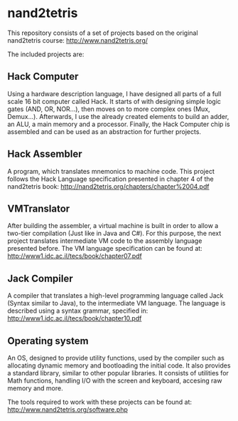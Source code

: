 # nand2tetris
This repository consists of a set of projects based on the original nand2tetris course: http://www.nand2tetris.org/

The included projects are:
## Hack Computer
Using a hardware description language, I have designed all parts of a full scale 16 bit computer called Hack.
It starts of with designing simple logic gates (AND, OR, NOR...), then moves on to more complex ones (Mux, Demux...).
Afterwards, I use the already created elements to build an adder, an ALU, a main memory and a processor. 
Finally, the Hack Computer chip is assembled and can be used as an abstraction for further projects.

## Hack Assembler
A program, which translates mnemonics to machine code. This project follows the Hack Language specification presented in 
chapter 4 of the nand2tetris book: http://nand2tetris.org/chapters/chapter%2004.pdf

## VMTranslator
After building the assembler, a virtual machine is built in order to allow a two-tier compilation (Just like in Java and C#).
For this purpose, the next project translates intermediate VM code to the assembly language presented before.
The VM language specification can be found at: http://www1.idc.ac.il/tecs/book/chapter07.pdf

## Jack Compiler
A compiler that translates a high-level programming language called Jack (Syntax similar to Java), to the intermediate VM language.
The language is described using a syntax grammar, specified in: http://www1.idc.ac.il/tecs/book/chapter10.pdf

## Operating system
An OS, designed to provide utility functions, used by the compiler such as allocating dynamic memory and bootloading the initial code.
It also provides a standard library, similar to other popular libraries. 
It consists of utilities for Math functions, handling I/O with the screen and keyboard, accesing raw memory and more.

The tools required to work with these projects can be found at: http://www.nand2tetris.org/software.php
